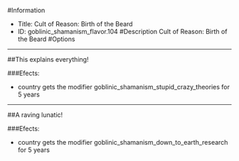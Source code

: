 #Information
 - Title: Cult of Reason: Birth of the Beard
 - ID: goblinic_shamanism_flavor.104
#Description
Cult of Reason: Birth of the Beard
#Options

___
##This explains everything!

###Efects:<ul><li>country gets the modifier goblinic_shamanism_stupid_crazy_theories for 5 years</li></ul>

___
##A raving lunatic!

###Efects:<ul><li>country gets the modifier goblinic_shamanism_down_to_earth_research for 5 years</li></ul>
